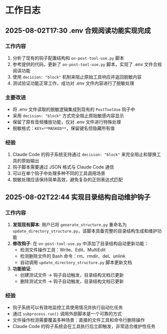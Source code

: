 # 工作日志

## 2025-08-02T17:30 .env 合规阅读功能实现完成

### 工作内容
1. 分析了现有的钩子配置结构和 `on-post-tool-use.py` 脚本
2. 参考提供的代码，更新了 `on-post-tool-use.py` 脚本，实现了 .env 文件合规阅读功能
3. 使用 `decision: "block"` 机制来阻止原始工具响应并返回脱敏内容
4. 测试验证功能正常工作，成功对 .env 文件内容进行了脱敏处理

### 主要改进
- 将 .env 文件读取的脱敏逻辑集成到现有的 `PostToolUse` 钩子中
- 采用 `decision: "block"` 方式完全阻止原始敏感内容显示
- 保留了原有音频播放功能，仅对 .env 文件进行特殊处理
- 脱敏格式：`KEY=**MASKED**`，保留键名但隐藏所有值

### 经验
1. Claude Code 的钩子系统支持通过 `decision: "block"` 来完全阻止和替换工具的原始输出
2. 钩子脚本需要通过 JSON 格式与 Claude Code 通信
3. 可以在单个钩子中处理多种不同的工具调用场景
4. 脱敏处理应该保持简单高效，避免复杂的正则表达式匹配

## 2025-08-02T22:44 实现目录结构自动维护钩子

### 工作内容

1. **发现现有脚本**: 用户已将 `generate_structure.py` 重命名为 `update_directory_structure.py`，该脚本具备完整的目录结构生成和维护功能
2. **修改钩子**: 在 `on-post-tool-use.py` 中添加了目录结构自动更新功能：
   - 检测文件操作工具：Write、Edit、MultiEdit
   - 检测删除文件的 Bash 命令：rm、rmdir、del、unlink
   - 自动调用 `update_directory_structure.py` 脚本更新文档
3. **功能验证**: 
   - 创建测试文件 → 钩子自动触发，目录结构文档已更新
   - 删除测试文件 → 钩子自动触发，目录结构文档已更新

### 经验

- 钩子系统可以有效地监控工具使用情况并执行自动化任务
- 通过 `subprocess.run()` 调用外部脚本是一个可靠的方式
- 文件操作检测需要覆盖多种场景：直接的文件工具和命令行删除操作
- Claude Code 的钩子系统会在工具执行后立即触发，非常适合维护性任务